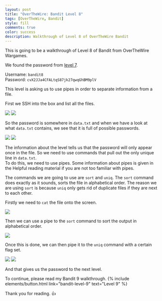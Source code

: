 ```yaml
---
layout: post
title: "OverTheWire: Bandit Level 8"
tags: [OverTheWire, Bandit]
style: fill
comments: true
color: success
description: Walkthrough of Level 8 of OverTheWire Bandit
---
```


This is going to be a walkthrough of Level 8 of Bandit from OverTheWire Wargames.

We found the password from [level 7](bandit-level-7).

Username: `bandit8`  
Password: `cvX2JJa4CFALtqS87jk27qwqGhBM9plV`

This level is asking us to use pipes in order to separate information from a file.

First we SSH into the box and list all the files.

![](/assets/posts/OverTheWire/Bandit/Bandit8/picture1.png)
![](/assets/posts/OverTheWire/Bandit/Bandit8/picture2.png)

So the password is somewhere in `data.txt` and when we have a look at what `data.txt` contains, we see that it is full of possible passwords.

![](/assets/posts/OverTheWire/Bandit/Bandit8/picture3.png)
![](/assets/posts/OverTheWire/Bandit/Bandit8/picture4.png)

The information about the level tells us that the password will only appear once in the file. So we need to use commands that pull out the only unique line in `data.txt`.  
To do this, we need to use pipes. Some information about pipes is given in the Helpful reading material if you are not too familiar with pipes.

The commands we are going to use are `sort` and `uniq`. The `sort` command does exactly as it sounds, sorts the file in alphabetical order. The reason we are using `sort` is because `uniq` only gets rid of duplicate files if they are next to each other.

Firstly we need to `cat` the file onto the screen.

![](/assets/posts/OverTheWire/Bandit/Bandit8/picture5.png)

Then we can use a pipe to the `sort` command to sort the output in alphabetical order.

![](/assets/posts/OverTheWire/Bandit/Bandit8/picture6.png)

Once this is done, we can then pipe it to the `uniq` command with a certain flag set.

![](/assets/posts/OverTheWire/Bandit/Bandit8/picture7.png)
![](/assets/posts/OverTheWire/Bandit/Bandit8/picture8.png)

And that gives us the password to the next level.

To continue, please read my Bandit 9 walkthrough. {% include elements/button.html link="bandit-level-9" text="Level 9" %}

Thank you for reading. :+1: